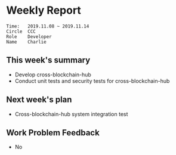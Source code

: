 # Weekly Report 
```
Time: 	2019.11.08 ~ 2019.11.14
Circle	CCC
Role	Developer
Name	Charlie
```
## This week's summary
- Develop cross-blockchain-hub
- Conduct unit tests and security tests for cross-blockchain-hub




## Next week's plan
- Cross-blockchain-hub system integration test
## Work Problem Feedback
- No

